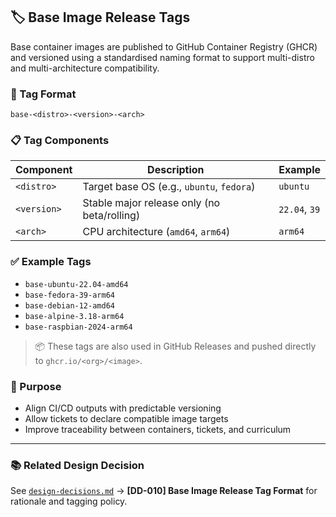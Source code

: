 ## 🏷️ Base Image Release Tags

Base container images are published to GitHub Container Registry (GHCR) and versioned using a standardised naming format to support multi-distro and multi-architecture compatibility.

### 🔖 Tag Format

`base-<distro>-<version>-<arch>`


### 📋 Tag Components

| Component    | Description                              | Example         |
|--------------|------------------------------------------|-----------------|
| `<distro>`   | Target base OS (e.g., `ubuntu`, `fedora`) | `ubuntu`        |
| `<version>`  | Stable major release only (no beta/rolling) | `22.04`, `39` |
| `<arch>`     | CPU architecture (`amd64`, `arm64`)       | `arm64`         |

### ✅ Example Tags

- `base-ubuntu-22.04-amd64`
- `base-fedora-39-arm64`
- `base-debian-12-amd64`
- `base-alpine-3.18-arm64`
- `base-raspbian-2024-arm64`

> 📦 These tags are also used in GitHub Releases and pushed directly to `ghcr.io/<org>/<image>`.

### 🎯 Purpose

- Align CI/CD outputs with predictable versioning
- Allow tickets to declare compatible image targets
- Improve traceability between containers, tickets, and curriculum

---

### 📚 Related Design Decision

See [`design-decisions.md`](design-decisions.md) → **[DD-010] Base Image Release Tag Format** for rationale and tagging policy.

